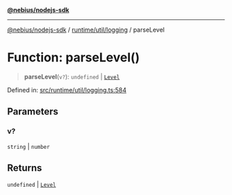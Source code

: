[**@nebius/nodejs-sdk**](../../../../README.md)

***

[@nebius/nodejs-sdk](../../../../README.md) / [runtime/util/logging](../README.md) / parseLevel

# Function: parseLevel()

> **parseLevel**(`v?`): `undefined` \| [`Level`](../enumerations/Level.md)

Defined in: [src/runtime/util/logging.ts:584](https://github.com/nebius/nodejs-sdk/blob/a37d220b2851e3bf0d396cb03828d544f584df45/src/runtime/util/logging.ts#L584)

## Parameters

### v?

`string` | `number`

## Returns

`undefined` \| [`Level`](../enumerations/Level.md)
